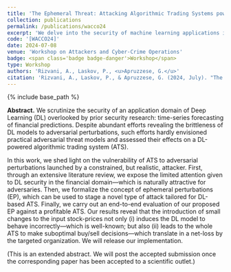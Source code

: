 ```yaml
---
title: 'The Ephemeral Threat: Attacking Algorithmic Trading Systems powered by Deep Learning'
collection: publications
permalink: /publications/wacco24
excerpt: 'We delve into the security of machine learning applications in computational finance.'
code: '[WACCO24]'
date: 2024-07-08
venue: 'Workshop on Attackers and Cyber-Crime Operations'
badge: <span class='badge badge-danger'>Workshop</span>
type: Workshop
authors: 'Rizvani, A., Laskov, P., <u>Apruzzese, G.</u>'
citation: 'Rizvani, A., Laskov, P., & Apruzzese, G. (2024, July). "The Ephemeral Threat: Attacking Algorithmic Trading Systems powered by Deep Learning" In <i>2024 Workshop on Attackers and Cyber-Crime Operations (WACCO)</i> (co-located with IEEE EuroS&P24).'
---
```

{% include base_path %}

<b>Abstract.</b> We scrutinize the security of an application domain of Deep Learning (DL) overlooked by prior security research: time-series forecasting of financial predictions. Despite abundant efforts revealing the brittleness of DL models to adversarial perturbations, such efforts hardly envisioned practical adversarial threat models and assessed their effects on a DL-powered algorithmic trading system (ATS).

In this work, we shed light on the vulnerability of ATS to adversarial perturbations launched by a constrained, but realistic, attacker. First, through an extensive literature review, we expose the limited attention given to DL security in the financial domain—which is naturally attractive for adversaries. Then, we formalize the concept of ephemeral perturbations (EP), which can be used to stage a novel type of attack tailored for DL-based ATS. Finally, we carry out an end-to-end evaluation of our proposed EP against a profitable ATS. Our results reveal that the introduction of small changes to the input stock-prices not only (i) induces the DL model to behave incorrectly—which is well-known; but also (ii) leads to the whole ATS to make suboptimal buy/sell decisions—which translate in a net-loss by the targeted organization. We will release our implementation.

(This is an extended abstract. We will post the accepted submission once the corresponding paper has been accepted to a scientific outlet.)
 
